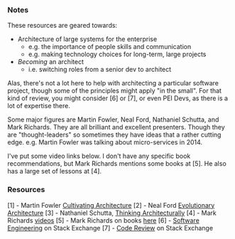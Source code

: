 
### Notes

These resources are geared towards:
* Architecture of large systems for the enterprise
    - e.g. the importance of people skills and communication
    - e.g. making technology choices for long-term, large projects
* _Becoming_ an architect
    - i.e. switching roles from a senior dev to architect

Alas, there's not a lot here to help with architecting a particular software project, though some of the principles might apply "in the small". For that kind of review, you might consider [6] or [7], or even PEI Devs, as there is a lot of expertise there.

Some major figures are Martin Fowler, Neal Ford, Nathaniel Schutta, and Mark Richards. They are all brilliant and excellent presenters. Though they are "thought-leaders" so sometimes they have ideas that a rather cutting edge. e.g. Martin Fowler was talking about micro-services in 2014.

I've put some video links below. I don't have any specific book recommendations, but Mark Richards mentions some books at [5]. He also has a large set of lessons at [4]. 

### Resources

[1] - Martin Fowler [Cultivating Architecture](https://www.youtube.com/watch?v=MZnrxjw602E)
[2] - Neal Ford [Evolutionary Architecture](https://www.youtube.com/watch?v=CglSFhwbI3s)
[3] - Nathaniel Schutta, [Thinking Architecturally](https://www.youtube.com/watch?v=d5bNZX8tpiI)
[4] - Mark Richards [videos](https://www.developertoarchitect.com/lessons/)
[5] - Mark Richards on books [here](https://www.developertoarchitect.com/lessons/lesson54.html)
[6] - [Software Engineering](https://softwareengineering.stackexchange.com/) on Stack Exchange
[7] - [Code Review](https://codereview.stackexchange.com/) on Stack Exchange
